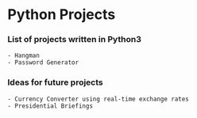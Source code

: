 # **Python Projects**

### List of projects written in Python3
	- Hangman
	- Password Generator
	
	
	
	
	

### Ideas for future projects
	- Currency Converter using real-time exchange rates
	- Presidential Briefings 

